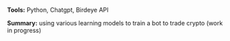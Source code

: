 **Tools:** Python, Chatgpt, Birdeye API

**Summary:** using various learning models to train a bot to trade crypto (work in progress) 
